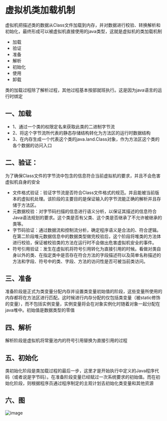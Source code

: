 # 虚拟机类加载机制

虚拟机把描述类的数据从Class文件加载到内存，并对数据进行校验、转换解析和初始化，最终形成可以被虚拟机直接使用的java类型，这就是虚拟机的类加载机制

* 加载
* 验证
* 准备
* 解析
* 初始化
* 使用
* 卸载

类的加载过程除了解析过程，其他过程基本按部就班执行。这是因为java语言的运行时绑定

## 一、加载
* 1、通过一个类的权限定名来获取此类的二进制字节流
* 2、将这个字节流所代表的静态存储结构转化为方法区的运行时数据结构
* 3、在内存生成一个代表这个类的java.land.Class对象，作为方法区这个类的各个数据的访问入口

## 二、验证：

为了确保Class文件的字节流中包含的信息符合当前虚拟机的要求，并且不会危害虚拟机自身的安全

* 文件格式验证：验证字节流是否符合Class文件格式的规范。并且能被当前版本的虚拟机处理。该阶段的主要目的是保证输入的字节流能正确的解析并且存储于方法区。
* 元数据校验：对字节码扫描的信息进行语义分析，以保证其描述的信息符合Java语法规划的要求。这个类是否有父类、这个类是否继承了不允许被继承的类等。
* 字节码验证：通过数据流和控制流分析，确定程序语义是合法的、符合逻辑。在第二阶段堆元数据信息中的数据类型做完校验后，这个阶段将堆类的方法体进行校验，保证被校验类的方法在运行时不会做出危害虚拟机安全的事件。
* 符号引用验证：发生在虚拟机将符号引用转化为直接引用的时候。看做对类自身以外的类、在指定类中是否存在符合方法的字段描述符以及简单名称描述的方法和字段、符号中的类、字段、方法的访问性是否可被当前类访问。


## 三、准备
准备阶段是正式为类变量分配内存并设置类变量初始值的阶段，这些变量所使用的内存都将在方法区进行匹配。这时候进行内存分配的仅包括类变量（被static修饰的变量），而不包括实例变量，实例变量将会在对象实例化时随着对象一起分配在java堆中。初始值是数据类型的零值

## 四、解析
解析阶段是虚拟机将常量池内的符号引用替换为直接引用的过程

## 五、初始化
类初始化阶段是类加载过程的最后一步，这里才是开始执行中定义的Java程序代码（或者说是字节码）。在准备阶段变量已经赋过一次系统要求的初始值。而在初始化阶段，则根据程序员通过程序制定的主观计划去初始化类变量和其他资源


## 六、图

![image](https://github.com/csy512889371/learnDoc/blob/master/image/2018/vm/2.png)








